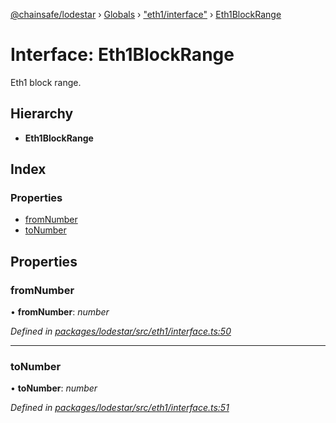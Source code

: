 [@chainsafe/lodestar](../README.md) › [Globals](../globals.md) › ["eth1/interface"](../modules/_eth1_interface_.md) › [Eth1BlockRange](_eth1_interface_.eth1blockrange.md)

# Interface: Eth1BlockRange

Eth1 block range.

## Hierarchy

* **Eth1BlockRange**

## Index

### Properties

* [fromNumber](_eth1_interface_.eth1blockrange.md#fromnumber)
* [toNumber](_eth1_interface_.eth1blockrange.md#tonumber)

## Properties

###  fromNumber

• **fromNumber**: *number*

*Defined in [packages/lodestar/src/eth1/interface.ts:50](https://github.com/ChainSafe/lodestar/blob/1b619203f/packages/lodestar/src/eth1/interface.ts#L50)*

___

###  toNumber

• **toNumber**: *number*

*Defined in [packages/lodestar/src/eth1/interface.ts:51](https://github.com/ChainSafe/lodestar/blob/1b619203f/packages/lodestar/src/eth1/interface.ts#L51)*
